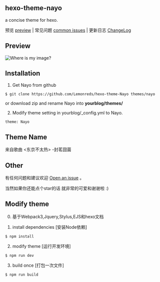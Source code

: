 ## hexo-theme-nayo

a concise theme for hexo.

预览 [preview](https://lemonreds.github.io/) | 常见问题 [common issues](https://lemonreds.github.io/2018/10/01/hexo-theme-nayo/) | 更新日志 [ChangeLog](https://github.com/Lemonreds/hexo-theme-nayo/blob/master/src/Changelog.md)

## Preview

![Where is my image?](https://github.com/Lemonreds/hexo-theme-nayo/blob/master/src/nayo.jpg)

## Installation

1. Get Nayo from github 
```
$ git clone https://github.com/Lemonreds/hexo-theme-Nayo themes/nayo
```

or download zip and rename Nayo into **yourblog/themes/**  

2. Modify theme setting in yourblog/_config.yml to Nayo. 

```
theme: Nayo
```

## Theme Name 

来自歌曲 <东京不太热> -封茗囧菌


## Other

有任何问题和建议欢迎 [Open an issue](https://github.com/Lemonreds/hexo-theme-Nayo/issues) 。

当然如果你还能点个star的话 就非常的可爱和谢谢啦 :)


## Modify theme 

0. 基于Webpack3,Jquery,Stylus,EJS和hexo文档

1. install dependencies [安装Node依赖]
```
$ npm install 
```
2. modify theme [运行开发环境]
```
$ npm run dev
```

3. build once [打包一次文件] 
```
$ npm run build
```
